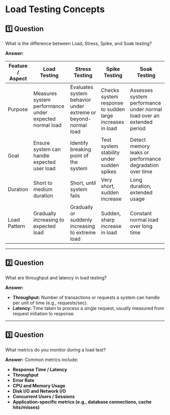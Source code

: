 # Load Testing Concepts


## 1️⃣ Question

What is the difference between Load, Stress, Spike, and Soak testing?

**Answer:**

| Feature / Aspect | Load Testing                                           | Stress Testing                                                | Spike Testing                                            | Soak Testing                                                          |
| ---------------- | ------------------------------------------------------ | ------------------------------------------------------------- | -------------------------------------------------------- | --------------------------------------------------------------------- |
| Purpose          | Measures system performance under expected normal load | Evaluates system behavior under extreme or beyond-normal load | Checks system response to sudden large increases in load | Assesses system performance under normal load over an extended period |
| Goal             | Ensure system can handle expected user load            | Identify breaking point of the system                         | Test system stability under sudden spikes                | Detect memory leaks or performance degradation over time              |
| Duration         | Short to medium duration                               | Short, until system fails                                     | Very short, sudden increase                              | Long duration, extended usage                                         |
| Load Pattern     | Gradually increasing to expected load                  | Gradually or suddenly increasing to extreme load              | Sudden, sharp increase in load                           | Constant normal load over long time                                   |

---

## 2️⃣ Question

What are throughput and latency in load testing?

**Answer:**

* **Throughput:** Number of transactions or requests a system can handle per unit of time (e.g., requests/sec).
* **Latency:** Time taken to process a single request, usually measured from request initiation to response.

---

## 3️⃣ Question

What metrics do you monitor during a load test?

**Answer:**
Common metrics include:

* **Response Time / Latency**
* **Throughput**
* **Error Rate**
* **CPU and Memory Usage**
* **Disk I/O and Network I/O**
* **Concurrent Users / Sessions**
* **Application-specific metrics (e.g., database connections, cache hits/misses)**
